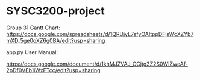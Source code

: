 # SYSC3200-project

Group 31 Gantt Chart:
https://docs.google.com/spreadsheets/d/1QRUjyL7sfyOAItppDFjsWcXZYb7mXD_5ge0oXZ6g0BA/edit?usp=sharing


app.py User Manual:

https://docs.google.com/document/d/1khMJZVAJ_OCjtg3Z2S0WIZweAf-2pDf0VEb1iWxFTcc/edit?usp=sharing


